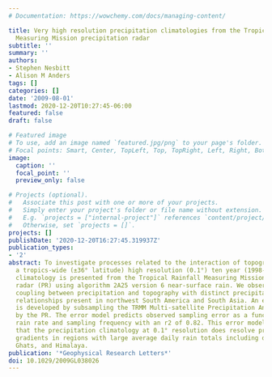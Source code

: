 ```yaml
---
# Documentation: https://wowchemy.com/docs/managing-content/

title: Very high resolution precipitation climatologies from the Tropical Rainfall
  Measuring Mission precipitation radar
subtitle: ''
summary: ''
authors:
- Stephen Nesbitt
- Alison M Anders
tags: []
categories: []
date: '2009-08-01'
lastmod: 2020-12-20T10:27:45-06:00
featured: false
draft: false

# Featured image
# To use, add an image named `featured.jpg/png` to your page's folder.
# Focal points: Smart, Center, TopLeft, Top, TopRight, Left, Right, BottomLeft, Bottom, BottomRight.
image:
  caption: ''
  focal_point: ''
  preview_only: false

# Projects (optional).
#   Associate this post with one or more of your projects.
#   Simply enter your project's folder or file name without extension.
#   E.g. `projects = ["internal-project"]` references `content/project/deep-learning/index.md`.
#   Otherwise, set `projects = []`.
projects: []
publishDate: '2020-12-20T16:27:45.319937Z'
publication_types:
- '2'
abstract: To investigate processes related to the interaction of topography and precipitation,
  a tropics-wide (±36° latitude) high resolution (0.1°) ten year (1998-2007) rainfall
  climatology is presented from the Tropical Rainfall Measuring Mission (TRMM) precipitation
  radar (PR) using algorithm 2A25 version 6 near-surface rain. We observe a tight
  coupling between precipitation and topography with distinct precipitation-topography
  relationships present in northwest South America and South Asia. An error model
  is developed by subsampling the TRMM Multi-satellite Precipitation Analysis as sampled
  by the PR. The error model predicts observed sampling error as a function of resolution,
  rain rate and sampling frequency with an r2 of 0.82. This error model indicates
  that the precipitation climatology at 0.1° resolution does resolve precipitation
  gradients in regions with large average daily rain totals including die Andes. Western
  Ghats, and Himalaya.
publication: '*Geophysical Research Letters*'
doi: 10.1029/2009GL038026
---
```

